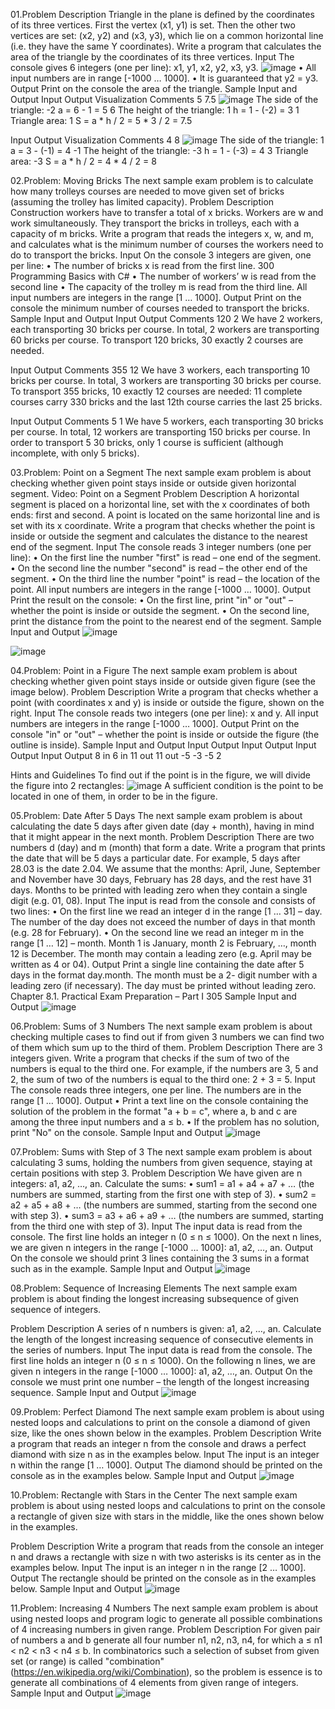 01.Problem Description
Triangle in the plane is defined by the coordinates of its three vertices. First the vertex (x1, y1) is set. 
Then the other two vertices are set: (x2, y2) and (x3, y3), which lie on a common horizontal line (i.e. 
they have the same Y coordinates). Write a program that calculates the area of the triangle by the 
coordinates of its three vertices.
Input
The console gives 6 integers (one per line): x1, y1, x2, y2, x3, y3. ![image](https://github.com/Sasho80/8.1.ExamPreparation-PartI/assets/7139995/ee54bd81-dc4b-4395-a775-cb57cdd7ab90)
• All input numbers are in range [-1000 … 1000].
• It is guaranteed that y2 = y3.
Output
Print on the console the area of the triangle.
Sample Input and Output
Input Output Visualization                                                                                                      Comments 
5     7.5    ![image](https://github.com/Sasho80/8.1.ExamPreparation-PartI/assets/7139995/d5bea326-3c99-4753-bbd6-bf451d0a9bb1) The side of the triangle:
-2                                                                                                                                a = 6 - 1 = 5
6                                                                                                                               The height of the triangle:
1                                                                                                                                h = 1 - (-2) = 3
1                                                                                                                                Triangle area:
1                                                                                                                                S = a * h / 2 = 5 * 3 / 2 = 7.5
                                                                                                                                
Input Output Visualization                                                                                                       Comments 
4     8      ![image](https://github.com/Sasho80/8.1.ExamPreparation-PartI/assets/7139995/96e48ab9-e974-4c3c-b06e-c03600724e8c)  The side of the triangle:
1                                                                                                                                a = 3 - (-1) = 4
-1                                                                                                                               The height of the triangle:
-3                                                                                                                               h = 1 - (-3) = 4
3                                                                                                                                Triangle area:
-3                                                                                                                               S = a * h / 2 = 4 * 4 / 2 = 8

02.Problem: Moving Bricks
The next sample exam problem is to calculate how many trolleys courses are needed to move given 
set of bricks (assuming the trolley has limited capacity).
Problem Description
Construction workers have to transfer a total of x bricks. Workers are w and work simultaneously. 
They transport the bricks in trolleys, each with a capacity of m bricks. Write a program that reads the 
integers x, w, and m, and calculates what is the minimum number of courses the workers need to do 
to transport the bricks.
Input
On the console 3 integers are given, one per line:
• The number of bricks x is read from the first line.
300 Programming Basics with C#
• The number of workers’ w is read from the second line
• The capacity of the trolley m is read from the third line.
All input numbers are integers in the range [1 … 1000].
Output
Print on the console the minimum number of courses needed to transport the bricks.
Sample Input and Output
Input Output Comments 
120   2      We have 2 workers, each transporting 30 bricks per course. In total,
2            workers are transporting 60 bricks per course. To transport 120 bricks,
30           exactly 2 courses are needed.

Input Output Comments 
355   12     We have 3 workers, each transporting 10 bricks per course. In total, 
3            workers are transporting 30 bricks per course. To transport 355 bricks, 
10           exactly 12 courses are needed: 11 complete courses carry 330 bricks and 
             the last 12th course carries the last 25 bricks.

Input Output Comments 
5     1      We have 5 workers, each transporting 30 bricks per course. In total,
12           workers are transporting 150 bricks per course. In order to transport 5
30           bricks, only 1 course is sufficient (although incomplete, with only 5 bricks).

03.Problem: Point on a Segment
The next sample exam problem is about checking whether given point stays inside or outside given 
horizontal segment.
Video: Point on a Segment
Problem Description
A horizontal segment is placed on a horizontal line, set with the x coordinates of both ends: first and
second. A point is located on the same horizontal line and is set with its x coordinate. Write a program 
that checks whether the point is inside or outside the segment and calculates the distance to the 
nearest end of the segment.
Input
The console reads 3 integer numbers (one per line):
• On the first line the number "first" is read – one end of the segment.
• On the second line the number "second" is read – the other end of the segment.
• On the third line the number "point" is read – the location of the point.
All input numbers are integers in the range [-1000 … 1000].
Output
Print the result on the console:
• On the first line, print "in" or "out" – whether the point is inside or outside the segment.
• On the second line, print the distance from the point to the nearest end of the segment.
Sample Input and Output
![image](https://github.com/Sasho80/8.1.ExamPreparation-PartI/assets/7139995/2249a41a-80b7-4c28-ae95-fcdfcf367907)

![image](https://github.com/Sasho80/8.1.ExamPreparation-PartI/assets/7139995/b1d9ec76-b321-4ef2-ad69-82f3ac70f2fb)

04.Problem: Point in a Figure
The next sample exam problem is about checking whether given point stays inside or outside given 
figure (see the image below).
Problem Description
Write a program that checks whether a point (with coordinates
x and y) is inside or outside the figure, shown on the right.
Input
The console reads two integers (one per line): x and y.
All input numbers are integers in the range [-1000 … 1000].
Output
Print on the console "in" or "out" – whether the point is inside or outside the figure (the outline is 
inside).
Sample Input and Output
Input Output Input Output Input Output Input Output 
8     in       6    in     11   out      11   out
-5            -3           -5             2

Hints and Guidelines
To find out if the point is in the figure, we will divide the figure into 2 rectangles:
![image](https://github.com/Sasho80/8.1.ExamPreparation-PartI/assets/7139995/ca208a30-4a77-49a2-8669-88f42baf869a)
A sufficient condition is the point to be located in one of them, in order to be in the figure.

05.Problem: Date After 5 Days
The next sample exam problem is about calculating the date 5 days after given date (day + month), 
having in mind that it might appear in the next month.
Problem Description
There are two numbers d (day) and m (month) that form a date. Write a program that prints the date 
that will be 5 days a particular date. For example, 5 days after 28.03 is the date 2.04. We assume that 
the months: April, June, September and November have 30 days, February has 28 days, and the rest 
have 31 days. Months to be printed with leading zero when they contain a single digit (e.g. 01, 08).
Input
The input is read from the console and consists of two lines:
• On the first line we read an integer d in the range [1 … 31] – day. The number of the day does 
not exceed the number of days in that month (e.g. 28 for February).
• On the second line we read an integer m in the range [1 … 12] – month. Month 1 is January, 
month 2 is February, …, month 12 is December. The month may contain a leading zero (e.g. 
April may be written as 4 or 04).
Output
Print a single line containing the date after 5 days in the format day.month. The month must be a 2-
digit number with a leading zero (if necessary). The day must be printed without leading zero.
Chapter 8.1. Practical Exam Preparation – Part I 305
Sample Input and Output
![image](https://github.com/Sasho80/8.1.ExamPreparation-PartI/assets/7139995/e92337d6-a7f4-4e44-b8b9-90a7df078efb)

06.Problem: Sums of 3 Numbers
The next sample exam problem is about checking multiple cases to find out if from given 3 numbers 
we can find two of them which sum up to the third of them.
Problem Description
There are 3 integers given. Write a program that checks if the sum of two of the numbers is equal to 
the third one. For example, if the numbers are 3, 5 and 2, the sum of two of the numbers is equal to 
the third one: 2 + 3 = 5.
Input
The console reads three integers, one per line. The numbers are in the range [1 … 1000].
Output
• Print a text line on the console containing the solution of the problem in the format 
"a + b = c", where a, b and c are among the three input numbers and a ≤ b.
• If the problem has no solution, print "No" on the console.
Sample Input and Output
![image](https://github.com/Sasho80/8.1.ExamPreparation-PartI/assets/7139995/4df5ea6d-2a77-48aa-8f43-3dfbde241dbc)

07.Problem: Sums with Step of 3
The next sample exam problem is about calculating 3 sums, holding the numbers from given sequence, 
staying at certain positions with step 3.
Problem Description
We have given are n integers: a1, a2, …, an. Calculate the sums:
• sum1 = a1 + a4 + a7 + … (the numbers are summed, starting from the first one with step of 3).
• sum2 = a2 + a5 + a8 + … (the numbers are summed, starting from the second one with step 3).
• sum3 = a3 + a6 + a9 + … (the numbers are summed, starting from the third one with step of 3).
Input
The input data is read from the console. The first line holds an integer n (0 ≤ n ≤ 1000). On the next
n lines, we are given n integers in the range [-1000 … 1000]: a1, a2, …, an.
Output
On the console we should print 3 lines containing the 3 sums in a format such as in the example.
Sample Input and Output
![image](https://github.com/Sasho80/8.1.ExamPreparation-PartI/assets/7139995/aa16431f-2820-49ba-ab31-8f3d4fe5abca)

08.Problem: Sequence of Increasing Elements
The next sample exam problem is about finding the longest increasing subsequence of given sequence 
of integers.

Problem Description
A series of n numbers is given: a1, a2, …, an. Calculate the length of the longest increasing sequence
of consecutive elements in the series of numbers.
Input
The input data is read from the console. The first line holds an integer n (0 ≤ n ≤ 1000). On the 
following n lines, we are given n integers in the range [-1000 … 1000]: a1, a2, …, an.
Output
On the console we must print one number – the length of the longest increasing sequence.
Sample Input and Output
![image](https://github.com/Sasho80/8.1.ExamPreparation-PartI/assets/7139995/fdb11666-2634-48c6-b74b-547a284c9c9e)

09.Problem: Perfect Diamond
The next sample exam problem is about using nested loops and calculations to print on the console a 
diamond of given size, like the ones shown below in the examples.
Problem Description
Write a program that reads an integer n from the console and draws a perfect diamond with size n as 
in the examples below.
Input
The input is an integer n within the range [1 … 1000].
Output
The diamond should be printed on the console as in the examples below.
Sample Input and Output
![image](https://github.com/Sasho80/8.1.ExamPreparation-PartI/assets/7139995/15c77926-99f1-4855-99d2-6d1a19b14bb0)

10.Problem: Rectangle with Stars in the Center
The next sample exam problem is about using nested loops and calculations to print on the console a 
rectangle of given size with stars in the middle, like the ones shown below in the examples.

Problem Description
Write a program that reads from the console an integer n and draws a rectangle with size n with two 
asterisks is its center as in the examples below.
Input
The input is an integer n in the range [2 … 1000].
Output
The rectangle should be printed on the console as in the examples below.
Sample Input and Output
![image](https://github.com/Sasho80/8.1.ExamPreparation-PartI/assets/7139995/32c01420-b2b5-4767-910d-6463e48538e6)

11.Problem: Increasing 4 Numbers
The next sample exam problem is about using nested loops and program logic to generate all possible 
combinations of 4 increasing numbers in given range.
Problem Description
For given pair of numbers a and b generate all four number n1, n2, n3, n4, for which
a ≤ n1 < n2 < n3 < n4 ≤ b.
In combinatorics such a selection of subset from given set (or range) is called "combination"
(https://en.wikipedia.org/wiki/Combination), so the problem is essence is to generate all combinations 
of 4 elements from given range of integers.
Sample Input and Output
![image](https://github.com/Sasho80/8.1.ExamPreparation-PartI/assets/7139995/9454c77d-eb13-4f6e-80ad-ad25ce688d7d)

